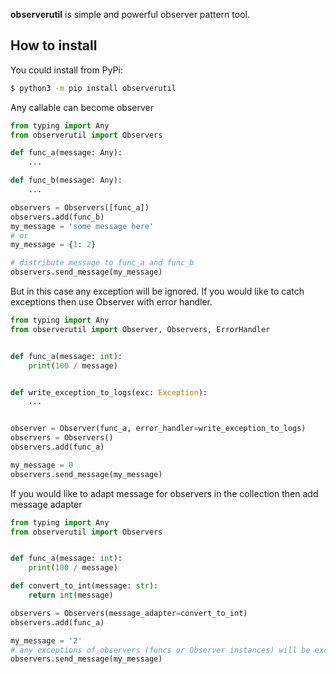 **observerutil** is simple and powerful observer pattern tool.

## How to install
You could install from PyPi:
```bash
$ python3 -m pip install observerutil
```

Any callable can become observer

```python
from typing import Any
from observerutil import Observers

def func_a(message: Any):
	...

def func_b(message: Any):
    ...

observers = Observers([func_a])
observers.add(func_b)
my_message = 'some message here'
# or
my_message = {1: 2}

# distribute message to func_a and func_b
observers.send_message(my_message)
```

But in this case any exception will be ignored. 
If you would like to catch exceptions then use Observer with error handler.

```python
from typing import Any
from observerutil import Observer, Observers, ErrorHandler


def func_a(message: int):
	print(100 / message)


def write_exception_to_logs(exc: Exception):
    ...


observer = Observer(func_a, error_handler=write_exception_to_logs)
observers = Observers()
observers.add(func_a)

my_message = 0
observers.send_message(my_message)
```

If you would like to adapt message for observers in the collection then add message adapter
```python
from typing import Any
from observerutil import Observers


def func_a(message: int):
	print(100 / message)

def convert_to_int(message: str):
    return int(message)

observers = Observers(message_adapter=convert_to_int)
observers.add(func_a)

my_message = '2'
# any exceptions of observers (funcs or Observer instances) will be excepted while sending
observers.send_message(my_message)
```